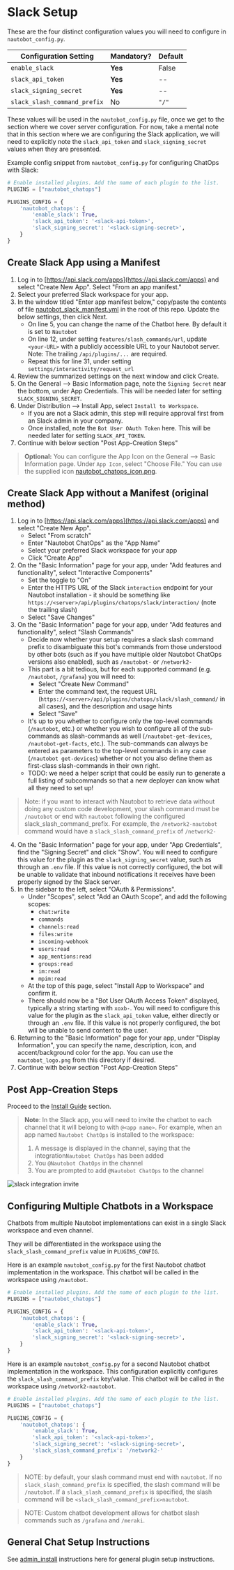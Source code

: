 # Slack Setup

These are the four distinct configuration values you will need to configure in `nautobot_config.py`.

| Configuration Setting        | Mandatory? | Default |
| ---------------------------- | ---------- | ------- |
| `enable_slack`               | **Yes**    | False   |
| `slack_api_token`            | **Yes**    | --      |
| `slack_signing_secret`       | **Yes**    | --      |
| `slack_slash_command_prefix` | No         | `"/"`   |

These values will be used in the `nautobot_config.py` file, once we get to the section where we cover server configuration.
For now, take a mental note that in this section where we are configuring the Slack application, we will need to explicitly note the
`slack_api_token` and `slack_signing_secret` values when they are presented.

Example config snippet from `nautobot_config.py` for configuring ChatOps with Slack:

```python
# Enable installed plugins. Add the name of each plugin to the list.
PLUGINS = ["nautobot_chatops"]

PLUGINS_CONFIG = {
    'nautobot_chatops': {
        'enable_slack': True,
        'slack_api_token': '<slack-api-token>',
        'slack_signing_secret': '<slack-signing-secret>',
    }
}
```

## Create Slack App using a Manifest

1. Log in to [https://api.slack.com/apps](https://api.slack.com/apps) and select "Create New App". Select "From an app manifest."
2. Select your preferred Slack workspace for your app.
3. In the window titled "Enter app manifest below," copy/paste the contents of file [nautobot_slack_manifest.yml](https://github.com/nautobot/nautobot-plugin-chatops/blob/develop/setup_files/nautobot_slack_manifest.yml) in the root of this repo. Update the below settings, then click Next.
   - On line 5, you can change the name of the Chatbot here. By default it is set to `Nautobot`
   - On line 12, under setting `features/slash_commands/url`, update `<your-URL>` with a publicly accessible URL to your Nautobot server. Note: The trailing `/api/plugins/...` are required.
   - Repeat this for line 31, under setting `settings/interactivity/request_url`
4. Review the summarized settings on the next window and click Create.
5. On the General --> Basic Information page, note the `Signing Secret` near the bottom, under App Credentials. This will be needed later for setting `SLACK_SIGNING_SECRET`.
6. Under Distribution --> Install App, select `Install to Workspace`.
   - If you are not a Slack admin, this step will require approval first from an Slack admin in your company.
   - Once installed, note the `Bot User OAuth Token` here. This will be needed later for setting `SLACK_API_TOKEN`.
7. Continue with below section "Post App-Creation Steps"

> **Optional:** You can configure the App Icon on the General --> Basic Information page. Under `App Icon`, select "Choose File." You can use the supplied icon [nautobot_chatops_icon.png](https://github.com/nautobot/nautobot-plugin-chatops/blob/develop/setup_files/nautobot_chatops_icon.png).

## Create Slack App without a Manifest (original method)

1. Log in to [https://api.slack.com/apps](https://api.slack.com/apps) and select "Create New App".
   - Select "From scratch"
   - Enter "Nautobot ChatOps" as the "App Name"
   - Select your preferred Slack workspace for your app
   - Click "Create App"
2. On the "Basic Information" page for your app, under "Add features and functionality", select "Interactive Components"
   - Set the toggle to "On"
   - Enter the HTTPS URL of the Slack `interaction` endpoint for your Nautobot installation - it should be something
     like `https://<server>/api/plugins/chatops/slack/interaction/` (note the trailing slash)
   - Select "Save Changes"
3. On the "Basic Information" page for your app, under "Add features and functionality", select "Slash Commands"
   - Decide now whether your setup requires a slack slash command prefix to disambiguate this bot's commands from those understood
     by other bots (such as if you have multiple older Nautobot ChatOps versions also enabled), such as `/nautobot-` or `/network2-`
   - This part is a bit tedious, but for each supported command (e.g. `/nautobot`, `/grafana`) you will need to:
     - Select "Create New Command"
     - Enter the command text, the request URL (`https://<server>/api/plugins/chatops/slack/slash_command/` in all cases),
       and the description and usage hints
     - Select "Save"
   - It's up to you whether to configure only the top-level commands (`/nautobot`, etc.) or whether
     you wish to configure all of the sub-commands as slash-commands as well (`/nautobot-get-devices`, `/nautobot-get-facts`,
     etc.). The sub-commands can always be entered as parameters to the top-level commands in any case
     (`/nautobot get-devices`) whether or not you also define them as first-class slash-commands in their own right.
   - TODO: we need a helper script that could be easily run to generate a full listing of subcommands so that a new
     deployer can know what all they need to set up!

> Note: if you want to interact with Nautobot to retrieve data without doing any custom code development, your slash command must
> be `/nautobot` or end with `nautobot` following the configured slack_slash_command_prefix. For example, the
> `/network2-nautobot` command would have a `slack_slash_command_prefix` of `/network2-`

4. On the "Basic Information" page for your app, under "App Credentials", find the "Signing Secret" and click "Show".
   You will need to configure this value for the plugin as the `slack_signing_secret` value, such as through an
   `.env` file. If this value is not correctly configured, the bot will be unable to validate that inbound
   notifications it receives have been properly signed by the Slack server.
5. In the sidebar to the left, select "OAuth & Permissions".
   - Under "Scopes", select "Add an OAuth Scope", and add the following scopes:
     - `chat:write`
     - `commands`
     - `channels:read`
     - `files:write`
     - `incoming-webhook`
     - `users:read`
     - `app_mentions:read`
     - `groups:read`
     - `im:read`
     - `mpim:read`
   - At the top of this page, select "Install App to Workspace" and confirm it.
   - There should now be a "Bot User OAuth Access Token" displayed, typically a string starting with `xoxb-`.
     You will need to configure this value for the plugin as the `slack_api_token` value, either directly or through an
     `.env` file. If this value is not properly configured, the bot will be unable to send content to the user.
6. Returning to the "Basic Information" page for your app, under "Display Information", you can specify the name,
   description, icon, and accent/background color for the app. You can use the `nautobot_logo.png` from this
   directory if desired.
7. Continue with below section "Post App-Creation Steps"

## Post App-Creation Steps

Proceed to the [Install Guide](index.md#Install-Guide) section.

> **Note**: In the Slack app, you will need to invite the chatbot to each channel that it will belong to with `@<app name>`.
> For example, when an app named `Nautobot ChatOps` is installed to the workspace:
>
> 1. A message is displayed in the channel, saying that the integration`Nautobot ChatOps` has been added
> 2. You `@Nautobot ChatOps` in the channel
> 3. You are prompted to add `@Nautobot ChatOps` to the channel

![slack integration invite](../../images/add_nautobot.png)

## Configuring Multiple Chatbots in a Workspace

Chatbots from multiple Nautobot implementations can exist in a single Slack workspace and even channel.

They will be differentiated in the workspace using the `slack_slash_command_prefix` value in `PLUGINS_CONFIG`.

Here is an example `nautobot_config.py` for the first Nautobot chatbot implementation in the workspace. This chatbot will be called in the workspace using `/nautobot`.

```python
# Enable installed plugins. Add the name of each plugin to the list.
PLUGINS = ["nautobot_chatops"]

PLUGINS_CONFIG = {
    'nautobot_chatops': {
        'enable_slack': True,
        'slack_api_token': '<slack-api-token>',
        'slack_signing_secret': '<slack-signing-secret>',
    }
}
```

Here is an example `nautobot_config.py` for a second Nautobot chatbot implementation in the workspace.
This configuration explicitly configures the `slack_slash_command_prefix` key/value.
This chatbot will be called in the workspace using `/network2-nautobot`.

```python
# Enable installed plugins. Add the name of each plugin to the list.
PLUGINS = ["nautobot_chatops"]

PLUGINS_CONFIG = {
    'nautobot_chatops': {
        'enable_slack': True,
        'slack_api_token': '<slack-api-token>',
        'slack_signing_secret': '<slack-signing-secret>',
        'slack_slash_command_prefix': '/network2-'
    }
}
```

> NOTE: by default, your slash command must end with `nautobot`. If no `slack_slash_command_prefix` is specified,
> the slash command will be `/nautobot`. If a `slack_slash_command_prefix` is specified, the slash command will be `<slack_slash_command_prefix>nautobot`.

> NOTE: Custom chatbot development allows for chatbot slash commands such as `/grafana` and `/meraki`.

## General Chat Setup Instructions

See [admin_install](index.md) instructions here for general plugin setup instructions.
